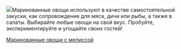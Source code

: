 <!--2025-09-07 20:14:16-->
<div class="yb">
  <div class="rss povarenok"><a href="https://www.povarenok.ru/recipes/show/183061/"><img src="https://www.povarenok.ru/data/cache/2025sep/07/11/3189163_21133-640x480.jpg"></a>Маринованные овощи используют в качестве самостоятельной закуски, как сопровождение для мяса, дичи или рыбы, а также в салаты. Выбирайте любые овощи на свой вкус. Пробуйте, экспериментируйте и угощайте своих гостей! <p class="titl"><a href="https://www.povarenok.ru/recipes/show/183061/">Маринованные овощи с мелиссой</a></p></div>
</div>
